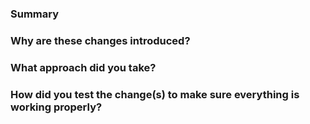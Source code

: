 ### Summary

<!--
  Please include a short description (using non-technical terms, 1-2 sentences)
  about the changes you are introducing and/or what problem is being fixed.

  Example:
  "This PR adds component xyz"
-->

### Why are these changes introduced?

<!--
  Give context to help reviewers fully understand your changes.
  (Just link the Jira Story if exists: e.g. ).

  Example:
  "We'll need this component for multiple new featured ahead so it's best to
  add the component now. Otherwise we might end up being blocked later on."

  or "Implements [FOO-123](URL)" (if a Jira Story exists for this change)
-->

### What approach did you take?

<!--
  What approach did you take, and why? Were there any other approaches
  you considered using, and why did you decide to drop them?
-->

### How did you test the change(s) to make sure everything is working properly?

<!--
  List all testing steps/scenarios you checked and help peers to review your changes.
-->
